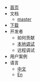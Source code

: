 * [首页](/zh-CN/introduce.md)
* 文档
    * [master](/zh-CN/introduce.md)
* [下载](/zh-CN/quick_start/download.md)
* 开发者
  * 如何贡献
  * [本地调试](/zh-CN/developer-guide/local_debug.md)
  *  远程调试
* 用户案例
* 语言
    * [中文](/zh-CN/)
    * [En](/en-US/)
